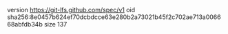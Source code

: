version https://git-lfs.github.com/spec/v1
oid sha256:8e0457b624ef70dcbdcce63e280b2a73021b45f2c702ae713a006668abfdb34b
size 137
